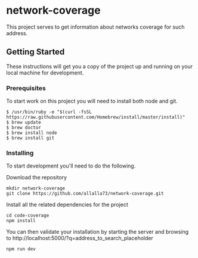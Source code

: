 # network-coverage

This project serves to get information about networks coverage for such address. 

## Getting Started

These instructions will get you a copy of the project up and running on your local machine for development.

### Prerequisites

To start work on this project you will need to install both node and git.

```
$ /usr/bin/ruby -e "$(curl -fsSL https://raw.githubusercontent.com/Homebrew/install/master/install)"
$ brew update
$ brew doctor
$ brew install node
$ brew install git
```

### Installing

To start development you'll need to do the following.

Download the repository 

```
mkdir network-coverage
git clone https://github.com/allalla73/network-coverage.git
```

Install all the related dependencies for the project

```
cd code-coverage
npm install
```

You can then validate your installation by starting the server and browsing to http://localhost:5000/?q=address_to_search_placeholder
```
npm run dev
```